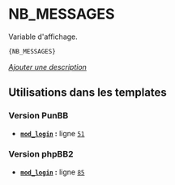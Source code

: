 # NB_MESSAGES


Variable d'affichage.

```html
{NB_MESSAGES}
```

[*Ajouter une description*](https://fa-tvars.appspot.com/var/NB_MESSAGES)

## Utilisations dans les templates

### Version PunBB
* __[`mod_login`](../tpl/var/punbb/mod_login.md#readme) :__ ligne [`51`](../tpl/src/punbb/mod_login.tpl#L51)

### Version phpBB2
* __[`mod_login`](../tpl/var/subsilver/mod_login.md#readme) :__ ligne [`85`](../tpl/src/subsilver/mod_login.tpl#L85)